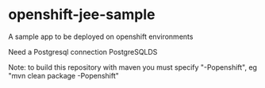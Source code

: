 openshift-jee-sample
====================

A sample app to be deployed on openshift environments

Need a Postgresql connection
PostgreSQLDS

Note: to build this repository with maven you must specify "-Popenshift", eg "mvn clean package -Popenshift"

